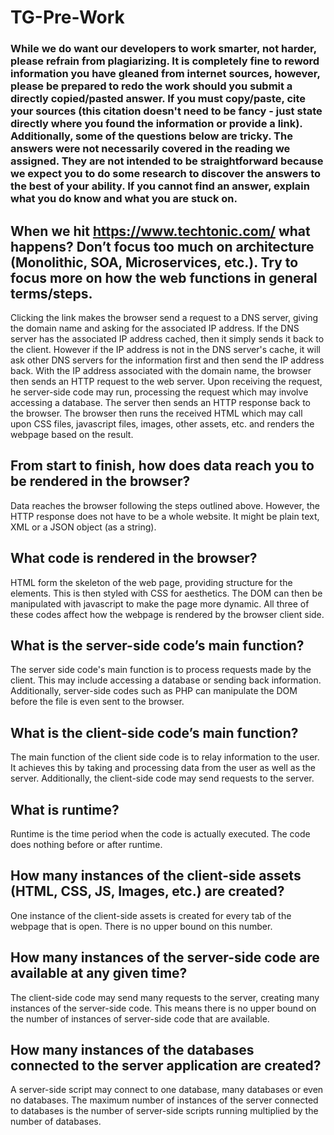 # TG-Pre-Work

### While we do want our developers to work smarter, not harder, please refrain from plagiarizing.  It is completely fine to reword information you have gleaned from internet sources, however, please be prepared to redo the work should you submit a directly copied/pasted answer.  If you must copy/paste, cite your sources (this citation doesn't need to be fancy - just state directly where you found the information or provide a link).  Additionally, some of the questions below are tricky.  The answers were not necessarily covered in the reading we assigned.  They are not intended to be straightforward because we expect you to do some research to discover the answers to the best of your ability.  If you cannot find an answer, explain what you do know and what you are stuck on.  

## When we hit https://www.techtonic.com/ what happens? Don’t focus too much on architecture (Monolithic, SOA, Microservices, etc.). Try to focus more on how the web functions in general terms/steps.

Clicking the link makes the browser send a request to a DNS server, giving the domain name and asking for the associated IP address. If the DNS server has the associated IP address cached, then it simply sends it back to the client. However if the IP address is not in the DNS server's cache, it will ask other DNS servers for the information first and then send the IP address back. With the IP address associated with the domain name, the browser then sends an HTTP request to the web server. Upon receiving the request, he server-side code may run, processing the request which may involve accessing a database. The server then sends an HTTP response back to the browser. The browser then runs the received HTML which may call upon CSS files, javascript files, images, other assets, etc. and renders the webpage based on the result.

## From start to finish, how does data reach you to be rendered in the browser?

Data reaches the browser following the steps outlined above. However, the HTTP response does not have to be a whole website. It might be plain text, XML or a JSON object (as a string).

## What code is rendered in the browser?

HTML form the skeleton of the web page, providing structure for the elements. This is then styled with CSS for aesthetics. The DOM can then be manipulated with javascript to make the page more dynamic. All three of these codes affect how the webpage is rendered by the browser client side.

## What is the server-side code’s main function?

The server side code's main function is to process requests made by the client. This may include accessing a database or sending back information. Additionally, server-side codes such as PHP can manipulate the DOM before the file is even sent to the browser.

## What is the client-side code’s main function?

The main function of the client side code is to relay information to the user. It achieves this by taking and processing data from the user as well as the server. Additionally, the client-side code may send requests to the server.

## What is runtime?

Runtime is the time period when the code is actually executed. The code does nothing before or after runtime.

## How many instances of the client-side assets (HTML, CSS, JS, Images, etc.) are created?

One instance of the client-side assets is created for every tab of the webpage that is open. There is no upper bound on this number.

## How many instances of the server-side code are available at any given time?

The client-side code may send many requests to the server, creating many instances of the server-side code. This means there is no upper bound on the number of instances of server-side code that are available.

## How many instances of the databases connected to the server application are created?

A server-side script may connect to one database, many databases or even no databases. The maximum number of instances of the server connected to databases is the number of server-side scripts running multiplied by the number of databases.
